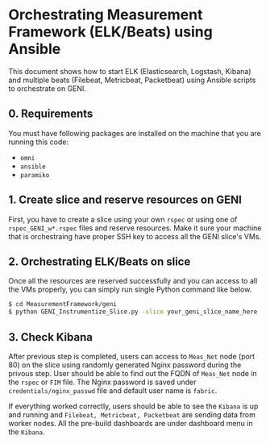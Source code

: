 # Orchestrating Measurement Framework (ELK/Beats) using Ansible

This document shows how to start ELK (Elasticsearch, Logstash, Kibana) and multiple beats (Filebeat, Metricbeat, Packetbeat) using Ansible scripts to orchestrate on GENI.

## 0. Requirements

You must have following packages are installed on the machine that you are running this code:

- `omni`
- `ansible`
- `paramiko`

## 1. Create slice and reserve resources on GENI

First, you have to create a slice using your own `rspec` or using one of `rspec_GENI_w*.rspec` files and reserve resources. Make it sure your machine that is orchestraing have proper SSH key to access all the GENI slice's VMs.

## 2. Orchestrating ELK/Beats on slice

Once all the resources are reserved successfully and you can access to all the VMs properly, you can simply run single Python command like below.

```bash
$ cd MeasurementFramework/geni
$ python GENI_Instrumentize_Slice.py -slice your_geni_slice_name_here
```

## 3. Check Kibana

After previous step is completed, users can access to `Meas_Net` node (port 80) on the slice using randomly generated Nginx password during the privous step. User should be able to find out the FQDN of `Meas_Net` node in the `rspec` or `FIM` file. The Nginx password is saved under `credentials/nginx_passwd` file and default user name is `fabric`.

If everything worked correctly, users should be able to see the `Kibana` is up and running and `Filebeat, Metricbeat, Packetbeat` are sending data from worker nodes. All the pre-build dashboards are under dashboard menu in the `Kibana`.
